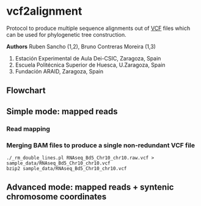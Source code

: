 # vcf2alignment

Protocol to produce multiple sequence alignments out of [VCF](https://en.wikipedia.org/wiki/Variant_Call_Format)
files which can be used for phylogenetic tree construction. 

**Authors**
Ruben Sancho (1,2), Bruno Contreras Moreira (1,3)

1. Estación Experimental de Aula Dei-CSIC, Zaragoza, Spain
2. Escuela Politécnica Superior de Huesca, U.Zaragoza, Spain
3. Fundación ARAID, Zaragoza, Spain

## Flowchart

## Simple mode: mapped reads

### Read mapping 

<!-- Explicar los mapeos con BWA mem o Hisat2, segun sea -->

### Merging BAM files to produce a single non-redundant VCF file

<!-- Explicar los comandos para ir desde los multiples SAM a un solo VCF --> 

```{shell}
./_rm_double_lines.pl RNAseq_Bd5_Chr10_chr10.raw.vcf > sample_data/RNAseq_Bd5_Chr10_chr10.vcf
bzip2 sample_data/RNAseq_Bd5_Chr10_chr10.vcf
```



## Advanced mode: mapped reads + syntenic chromosome coordinates
